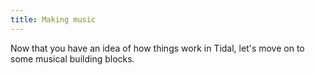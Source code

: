 ```yaml
---
title: Making music
---
```


Now that you have an idea of how things work in Tidal, let's move on to some musical building blocks.

